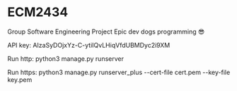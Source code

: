 # ECM2434
Group Software Engineering Project
Epic dev dogs programming 😎

API key:
AIzaSyDOjxYz-C-ytiIQvLHiqVfdUBMDyc2i9XM

Run http:
python3 manage.py runserver

Run https:
python3 manage.py runserver_plus --cert-file cert.pem --key-file key.pem